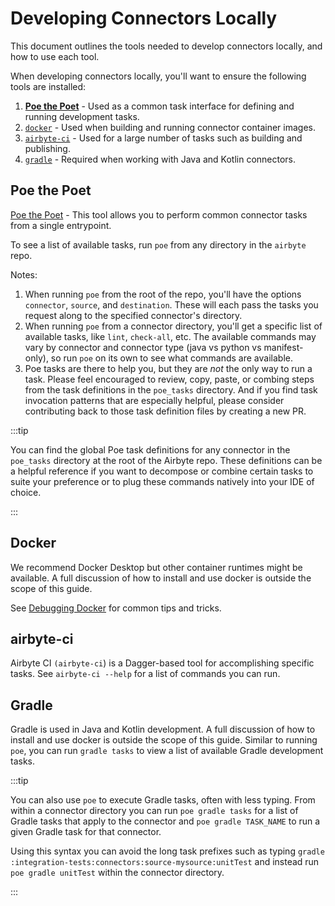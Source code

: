 # Developing Connectors Locally

This document outlines the tools needed to develop connectors locally, and how to use each tool.

When developing connectors locally, you'll want to ensure the following tools are installed:

1. [**Poe the Poet**](#poe-the-poet) - Used as a common task interface for defining and running development tasks.
1. [`docker`](#docker) - Used when building and running connector container images.
1. [`airbyte-ci`](#airbyte-ci) - Used for a large number of tasks such as building and publishing.
1. [`gradle`](#gradle) - Required when working with Java and Kotlin connectors.

## Poe the Poet

[Poe the Poet](https://poethepoet.natn.io/installation.html#) - This tool allows you to perform common connector tasks from a single entrypoint.

To see a list of available tasks, run `poe` from any directory in the `airbyte` repo.

Notes:

1. When running `poe` from the root of the repo, you'll have the options `connector`, `source`, and `destination`. These will each pass the tasks you request along to the specified connector's directory.
2. When running `poe` from a connector directory, you'll get a specific list of available tasks, like `lint`, `check-all`, etc. The available commands may vary by connector and connector type (java vs python vs manifest-only), so run `poe` on its own to see what commands are available.
3. Poe tasks are there to help you, but they are _not_ the only way to run a task. Please feel encouraged to review, copy, paste, or combing steps from the task definitions in the `poe_tasks` directory. And if you find task invocation patterns that are especially helpful, please consider contributing back to those task definition files by creating a new PR.

:::tip

You can find the global Poe task definitions for any connector in the `poe_tasks` directory at the root of the Airbyte repo. These definitions can be a helpful reference if you want to decompose or combine certain tasks to suite your preference or to plug these commands natively into your IDE of choice.

:::

## Docker

We recommend Docker Desktop but other container runtimes might be available. A full discussion of how to install and use docker is outside the scope of this guide.

See [Debugging Docker](./debugging-docker.md) for common tips and tricks.

## airbyte-ci

Airbyte CI `(airbyte-ci`) is a Dagger-based tool for accomplishing specific tasks. See `airbyte-ci --help` for a list of commands you can run.

## Gradle

Gradle is used in Java and Kotlin development. A full discussion of how to install and use docker is outside the scope of this guide. Similar to running `poe`, you can run `gradle tasks` to view a list of available Gradle development tasks.

:::tip

You can also use `poe` to execute Gradle tasks, often with less typing. From within a connector directory you can run `poe gradle tasks` for a list of Gradle tasks that apply to the connector and `poe gradle TASK_NAME` to run a given Gradle task for that connector.

Using this syntax you can avoid the long task prefixes such as typing `gradle :integration-tests:connectors:source-mysource:unitTest` and instead run `poe gradle unitTest` within the connector directory.

:::
